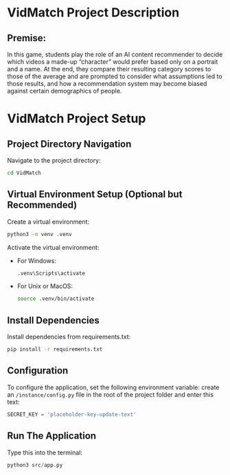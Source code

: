 # VidMatch Project Description
## Premise:
In this game, students play the role of
an AI content recommender to decide
which videos a made-up “character”
would prefer based only on a portrait
and a name. At the end, they compare
their resulting category scores to those
of the average and are prompted to
consider what assumptions led to those
results, and how a recommendation system may become biased
against certain demographics of people.

# VidMatch Project Setup

## Project Directory Navigation
Navigate to the project directory:
```bash
cd VidMatch
```

## Virtual Environment Setup (Optional but Recommended)
Create a virtual environment:
```bash
python3 -m venv .venv
```

Activate the virtual environment:
- For Windows:
  ```bash
  .venv\Scripts\activate
  ```
- For Unix or MacOS:
  ```bash
  source .venv/bin/activate
  ```

## Install Dependencies
Install dependencies from requirements.txt:
```bash
pip install -r requirements.txt
```

## Configuration
To configure the application, set the following environment variable:
create an `/instance/config.py` file in the root of the project folder and enter this text:
```python
SECRET_KEY = 'placeholder-key-update-text'
```

## Run The Application
Type this into the terminal:

```python
python3 src/app.py
```


